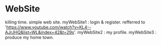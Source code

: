 # WebSite
killing time. simple web site.
myWebSite1 : login & register. refferred to 'https://www.youtube.com/watch?v=KL4--AJrJHQ&list=WL&index=42&t=29s'.
myWebSite2 : my profile.
myWebSite3 : produce my home town.
